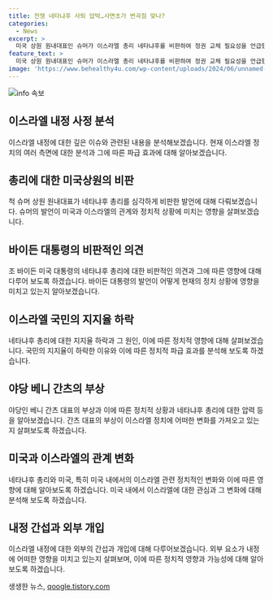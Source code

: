 ```yaml
---
title: 전쟁 네타냐후 사퇴 압박…사면초가 변곡점 맞나?
categories:
  - News
excerpt: >
  미국 상원 원내대표인 슈머가 이스라엘 총리 네타냐후를 비판하여 정권 교체 필요성을 언급했다. 미국 대통령 바이든도 네타냐후를 비난하며 지지율 하락을 겪고 있는 상황. 네타냐후에 대한 불신임이 미국 내에서 강화되고 있는 가운데, 라이벌인 간츠 대표의 등장으로 네타냐후 총리의 입지가 위축되고 있다는 분석이 나온다. 사회적 불만과 정치적 압력이 네타냐후 총리의 향후 거취에 영향을 미칠 전망이다.
feature_text: >
  미국 상원 원내대표인 슈머가 이스라엘 총리 네타냐후를 비판하여 정권 교체 필요성을 언급했다. 미국 대통령 바이든도 네타냐후를 비난하며 지지율 하락을 겪고 있는 상황. 네타냐후에 대한 불신임이 미국 내에서 강화되고 있는 가운데, 라이벌인 간츠 대표의 등장으로 네타냐후 총리의 입지가 위축되고 있다는 분석이 나온다. 사회적 불만과 정치적 압력이 네타냐후 총리의 향후 거취에 영향을 미칠 전망이다.
image: 'https://www.behealthy4u.com/wp-content/uploads/2024/06/unnamed-file.png'
---
```


<p><img src="https://www.behealthy4u.com/wp-content/uploads/2024/06/unnamed-file.png" alt="info 속보" /></p>

<h2 data-ke-size="size26">이스라엘 내정 사정 분석</h2>

<p data-ke-size="size16">이스라엘 내정에 대한 깊은 이슈와 관련된 내용을 분석해보겠습니다. 현재 이스라엘 정치의 여러 측면에 대한 분석과 그에 따른 파급 효과에 대해 알아보겠습니다.</p>

<h2 data-ke-size="size24">총리에 대한 미국상원의 비판</h2>

<p data-ke-size="size16">척 슈머 상원 원내대표가 네타냐후 총리를 심각하게 비판한 발언에 대해 다뤄보겠습니다. 슈머의 발언이 미국과 이스라엘의 관계와 정치적 상황에 미치는 영향을 살펴보겠습니다.</p>

<h2 data-ke-size="size24">바이든 대통령의 비판적인 의견</h2>

<p data-ke-size="size16">조 바이든 미국 대통령의 네타냐후 총리에 대한 비판적인 의견과 그에 따른 영향에 대해 다루어 보도록 하겠습니다. 바이든 대통령의 발언이 어떻게 현재의 정치 상황에 영향을 미치고 있는지 알아보겠습니다.</p>

<h2 data-ke-size="size24">이스라엘 국민의 지지율 하락</h2>

<p data-ke-size="size16">네타냐후 총리에 대한 지지율 하락과 그 원인, 이에 따른 정치적 영향에 대해 살펴보겠습니다. 국민의 지지율이 하락한 이유와 이에 따른 정치적 파급 효과를 분석해 보도록 하겠습니다.</p>

<h2 data-ke-size="size24">야당 베니 간츠의 부상</h2>

<p data-ke-size="size16">야당인 베니 간츠 대표의 부상과 이에 따른 정치적 상황과 네타냐후 총리에 대한 압력 등을 알아보겠습니다. 간츠 대표의 부상이 이스라엘 정치에 어떠한 변화를 가져오고 있는지 살펴보도록 하겠습니다.</p>

<h2 data-ke-size="size24">미국과 이스라엘의 관계 변화</h2>

<p data-ke-size="size16">네타냐후 총리와 미국, 특히 미국 내에서의 이스라엘 관련 정치적인 변화와 이에 따른 영향에 대해 알아보도록 하겠습니다. 미국 내에서 이스라엘에 대한 관심과 그 변화에 대해 분석해 보도록 하겠습니다.</p>

<h2 data-ke-size="size24">내정 간섭과 외부 개입</h2>

<p data-ke-size="size16">이스라엘 내정에 대한 외부의 간섭과 개입에 대해 다루어보겠습니다. 외부 요소가 내정에 어떠한 영향을 미치고 있는지 살펴보며, 이에 따른 정치적 영향과 가능성에 대해 알아보도록 하겠습니다.</p>
생생한 뉴스, <a href="https://qoogle.tistory.com" rel="dofollow">qoogle.tistory.com</a>


